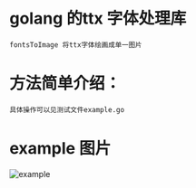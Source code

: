 # golang 的ttx 字体处理库
    fontsToImage 将ttx字体绘画成单一图片

# 方法简单介绍：
    具体操作可以见测试文件example.go
    
# example 图片
![example](raw.githubusercontent.com/zqjzqj/fontsToImage/master/example.png)
